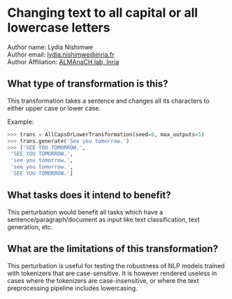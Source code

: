 # Changing text to all capital or all lowercase letters

Author name: Lydia Nishimwe \
Author email: lydia.nishimwe@inria.fr \
Author Affiliation: [ALMAnaCH lab, Inria](https://files.inria.fr/almanach/index-en.html)

## What type of transformation is this?

This transformation takes a sentence and changes all its characters to either upper case or lower case.

Example:
```python
>>> trans = AllCapsOrLowerTransformation(seed=0, max_outputs=5)
>>> trans.generate('See you tomorrow.')
>>> ['SEE YOU TOMORROW.',
 'SEE YOU TOMORROW.',
 'see you tomorrow.',
 'see you tomorrow.',
 'SEE YOU TOMORROW.']
```

## What tasks does it intend to benefit?

This perturbation would benefit all tasks which have a sentence/paragraph/document as input like text classification,
text generation, etc. 

## What are the limitations of this transformation?

This perturbation is useful for testing the robustness of NLP models trained with tokenizers that are case-sensitive. It is however rendered useless in cases where the tokenizers are case-insensitive, or where the text preprocessing pipeline includes lowercasing.
